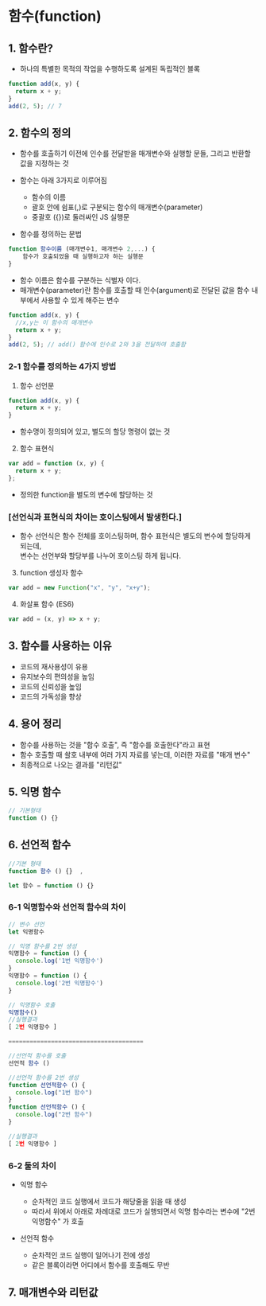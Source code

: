 # 함수(function)

## 1. 함수란?

- 하나의 특별한 목적의 작업을 수행하도록 설계된 독립적인 블록

```javascript
function add(x, y) {
  return x + y;
}
add(2, 5); // 7
```

## 2. 함수의 정의

- 함수를 호출하기 이전에 인수를 전달받을 매개변수와 실행할 문들, 그리고 반환할 값을 지정하는 것

- 함수는 아래 3가지로 이루어짐

  - 함수의 이름
  - 괄호 안에 쉼표(,)로 구분되는 함수의 매개변수(parameter)
  - 중괄호 ({})로 둘러싸인 JS 실행문

- 함수를 정의하는 문법

```javascript
function 함수이름 (매개변수1, 매개변수 2,...) {
    함수가 호출되었을 때 실행하고자 하는 실행문
}
```

- 함수 이름은 함수를 구분하는 식별자 이다.
- 매개변수(parameter)란 함수를 호출할 때 인수(argument)로 전달된 값을 함수 내부에서 사용할 수 있게 해주는 변수

```javascript
function add(x, y) {
  //x,y는 이 함수의 매개변수
  return x + y;
}
add(2, 5); // add() 함수에 인수로 2와 3을 전달하여 호출함
```

### 2-1 함수를 정의하는 4가지 방법

1. 함수 선언문

```javascript
function add(x, y) {
  return x + y;
}
```

- 함수명이 정의되어 있고, 별도의 할당 명령이 없는 것

2. 함수 표현식

```javascript
var add = function (x, y) {
  return x + y;
};
```

- 정의한 function을 별도의 변수에 할당하는 것

### [선언식과 표현식의 차이는 호이스팅에서 발생한다.]

- 함수 선언식은 함수 전체를 호이스팅하며, 함수 표현식은 별도의 변수에 할당하게 되는데, <br>
  변수는 선언부와 할당부를 나누어 호이스팅 하게 됩니다.

3. function 생성자 함수

```javascript
var add = new Function("x", "y", "x+y");
```

4. 화살표 함수 (ES6)

```javascript
var add = (x, y) => x + y;
```

## 3. 함수를 사용하는 이유

- 코드의 재사용성이 유용
- 유지보수의 편의성을 높임
- 코드의 신뢰성을 높임
- 코드의 가독성을 향상

## 4. 용어 정리

- 함수를 사용하는 것을 "함수 호출", 즉 "함수를 호출한다"라고 표현
- 함수 호출할 때 솰호 내부에 여러 가지 자료를 넣는데, 이러한 자료를 "매개 변수"
- 최종적으로 나오는 결과를 "리턴값"

## 5. 익명 함수

```javascript
// 기본형태
function () {}
```

## 6. 선언적 함수

```javascript
//기본 형태
function 함수 () {}  ,

let 함수 = function () {}
```

### 6-1 익명함수와 선언적 함수의 차이

```javascript
// 변수 선언
let 익명함수

// 익명 함수를 2번 생성
익명함수 = function () {
  console.log('1번 익명함수')
}
익명함수 = function () {
  console.log('2번 익명함수')
}

// 익명함수 호출
익명함수()
//실행결과
[ 2번 익명함수 ]

======================================

//선언적 함수를 호출
선언적 함수 ()

//선언적 함수를 2번 생성
function 선언적함수 () {
  console.log("1번 함수")
}
function 선언적함수 () {
  console.log("2번 함수")
}

//실행결과
[ 2번 익명함수 ]
```

### 6-2 둘의 차이

- 익명 함수

  - 순차적인 코드 실행에서 코드가 해당줄을 읽을 때 생성
  - 따라서 위에서 아래로 차례대로 코드가 실행되면서 익명 함수라는 변수에 "2번 익명함수" 가 호출

- 선언적 함수

  - 순차적인 코드 실행이 일어나기 전에 생성
  - 같은 블록이라면 어디에서 함수를 호출해도 무반

## 7. 매개변수와 리턴값
